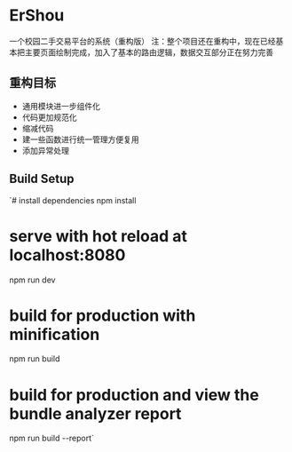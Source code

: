 # ErShou
一个校园二手交易平台的系统（重构版）
注：整个项目还在重构中，现在已经基本把主要页面绘制完成，加入了基本的路由逻辑，数据交互部分正在努力完善

## 重构目标
* 通用模块进一步组件化
* 代码更加规范化
* 缩减代码
* 建一些函数进行统一管理方便复用
* 添加异常处理

## Build Setup
`# install dependencies
npm install

# serve with hot reload at localhost:8080
npm run dev

# build for production with minification
npm run build

# build for production and view the bundle analyzer report
npm run build --report`
